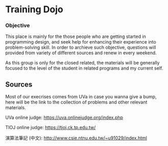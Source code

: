 # Training Dojo

### Objective

This place is mainly for the those people who are getting started in programming design,
and seek help for enhancing their experience into problem-solving skill.
In order to archieve such objective, questions will provided from variety of different sources and renew in every weekend.

As this group is only for the closed related, the materials will be generally focused to the level of the student in related programs and my current self.


## Sources

Most of our execrises comes from UVa in case you wanna give a bump, here will be the link to the collection of problems and other relevant materials. 

UVa online judge: https://uva.onlinejudge.org/index.php


TIOJ online judge: https://tioj.ck.tp.edu.tw/


演算法筆記 (中文): http://www.csie.ntnu.edu.tw/~u91029/index.html

